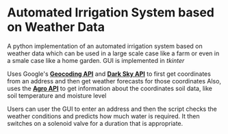 Automated Irrigation System based on Weather Data
=====

A python implementation of an automated irrigation system based on weather data which can be used in a large scale case like a farm or even in a smale case like a home garden. GUI is implemented in *tkinter*

Uses Google's [**Geocoding API**](https://developers.google.com/maps/documentation/geocoding/start "Google Geocoding") and [**Dark Sky API**](https://darksky.net/dev "Dark Sky") to first get coordinates from an address and then get weather forecasts for those coordinates
Also, uses the [**Agro API**](https://home.agromonitoring.com/) to get information about the coordinates soil data, like soil temperature and moisture level

Users can user the GUI to enter an address and then the script checks the weather conditions and predicts how much water is required. It then switches on a solenoid valve for a duration that is appropriate.